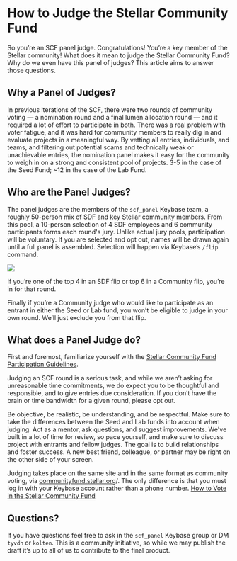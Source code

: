 # How to Judge the Stellar Community Fund

So you’re an SCF panel judge. Congratulations! You’re a key member of the Stellar community! What does it mean to judge the Stellar Community Fund? Why do we even have this panel of judges? This article aims to answer those questions.

## Why a Panel of Judges?
In previous iterations of the SCF, there were two rounds of community voting — a nomination round and a final lumen allocation round — and it required a lot of effort to participate in both.  There was a real problem with voter fatigue, and it was hard for community members to really dig in and evaluate projects in a meaningful way. By vetting all entries, individuals, and teams, and filtering out potential scams and technically weak or unachievable entries, the nomination panel makes it easy for the community to weigh in on a strong and consistent pool of projects. 3-5 in the case of the Seed Fund; ~12 in the case of the Lab Fund.

## Who are the Panel Judges?
The panel judges are the members of the `scf_panel` Keybase team, a roughly 50-person mix of SDF and key Stellar community members. From this pool, a 10-person selection of 4 SDF employees and 6 community participants forms each round's jury. Unlike actual jury pools, participation will be voluntary. If you are selected and opt out, names will be drawn again until a full panel is assembled. Selection will happen via Keybase’s `/flip` command.

![](http://tyler.link/6NlLD9+)

If you’re one of the top 4 in an SDF flip or top 6 in a Community flip, you’re in for that round.

Finally if you’re a Community judge who would like to participate as an entrant in either the Seed or Lab fund, you won’t be eligible to judge in your own round. We’ll just exclude you from that flip.

## What does a Panel Judge do?

First and foremost, familiarize yourself with the [Stellar Community Fund Participation Guidelines](#).

Judging an SCF round is a serious task, and while we aren’t asking for unreasonable time commitments, we do expect you to be thoughtful and responsible, and to give entries due consideration.  If you don’t have the brain or time bandwidth for a given round, please opt out.

Be objective, be realistic, be understanding, and be respectful. Make sure to take the differences between the Seed and Lab funds into account when judging. Act as a mentor, ask questions, and suggest improvements. We've built in a lot of time for review, so pace yourself, and make sure to discuss project with entrants and fellow judges. The goal is to build relationships and foster success. A new best friend, colleague, or partner may be right on the other side of your screen.

Judging takes place on the same site and in the same format as community voting, via [communityfund.stellar.org](http://communityfund.stellar.org/)/. The only difference is that you must log in with your Keybase account rather than a phone number. [How to Vote in the Stellar Community Fund](#)

## Questions?
If you have questions feel free to ask in the `scf_panel` Keybase group or DM `tyvdh` or `kolten`. This is a community initiative, so while we may publish the draft it’s up to all of us to contribute to the final product. 

